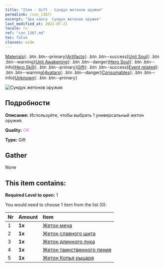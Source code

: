 ```yaml
---
title: "Item - Gift - Сундук жетонов оружия"
permalink: /con_1367/
excerpt: "Эра хаоса  Сундук жетонов оружия"
last_modified_at: 2021-07-21
locale: ru
ref: "con_1367.md"
toc: false
classes: wide
---
```

 [Materials](/ItemsRU/){: .btn .btn--primary}[Artifacts](/ItemsRU/Artifacts/){: .btn .btn--success}[Unit Soul](/ItemsRU/UnitSoul/){: .btn .btn--warning}[Unit Awakening](/ItemsRU/UnitAwakening/){: .btn .btn--danger}[Hero Soul](/ItemsRU/HeroSoul/){: .btn .btn--info}[Hero Skill](/ItemsRU/HeroSkill/){: .btn .btn--primary}[Gift](/ItemsRU/Gift/){: .btn .btn--success}[Event related](/ItemsRU/Events/){: .btn .btn--warning}[Avatars](/ItemsRU/Avatars/){: .btn .btn--danger}[Consumables](/ItemsRU/Consumables/){: .btn .btn--info}[Unknown](/ItemsRU/Unknown/){: .btn .btn--primary}

 ![Сундук жетонов оружия](/images/t/i_906044.png)

## Подробности
 **Описание:** Используйте, чтобы выбрать 1 универсальный жетон оружия.

 **Quality:** <span style="color: #DA70D6">OK</span>

 **Type:** Gift

## Gather

  None

## This item contains:

 **Required Level to open:** 1

 You would need to choose 1 item from the list (0):

  | Nr | Amount |     Item    |
  |:---|:-------|:------------|
  | 1 |  **1x** | [Жетон меча](/ItemsRU/con_912/) |  | 
  | 2 |  **1x** | [Жетон славного щита](/ItemsRU/con_913/) |  | 
  | 3 |  **1x** | [Жетон длинного лука](/ItemsRU/con_914/) |  | 
  | 4 |  **1x** | [Жетон таинственного пения](/ItemsRU/con_915/) |  | 
  | 5 |  **1x** | [Жетон Копья рыцаря](/ItemsRU/con_916/) |  | 
